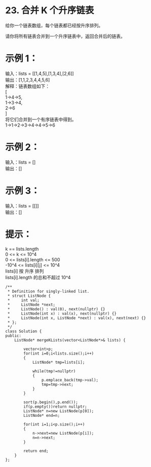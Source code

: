 # 23. 合并 K 个升序链表  

给你一个链表数组，每个链表都已经按升序排列。  

请你将所有链表合并到一个升序链表中，返回合并后的链表。  

 

# 示例 1：  

输入：lists = [[1,4,5],[1,3,4],[2,6]]  
输出：[1,1,2,3,4,4,5,6]  
解释：链表数组如下：  
[  
      1->4->5,  
      1->3->4,  
      2->6  
]  
将它们合并到一个有序链表中得到。  
1->1->2->3->4->4->5->6  
# 示例 2：  

输入：lists = []  
输出：[]  
# 示例 3：  

输入：lists = [[]]  
输出：[]  
 

# 提示：  

k == lists.length  
0 <= k <= 10^4  
0 <= lists[i].length <= 500  
-10^4 <= lists[i][j] <= 10^4  
lists[i] 按 升序 排列  
lists[i].length 的总和不超过 10^4  

```
/**
 * Definition for singly-linked list.
 * struct ListNode {
 *     int val;
 *     ListNode *next;
 *     ListNode() : val(0), next(nullptr) {}
 *     ListNode(int x) : val(x), next(nullptr) {}
 *     ListNode(int x, ListNode *next) : val(x), next(next) {}
 * };
 */
class Solution {
public:
    ListNode* mergeKLists(vector<ListNode*>& lists) {
       
        vector<int>p;
        for(int i=0;i<lists.size();i++)
        {
            ListNode* tmp=lists[i];

            while(tmp!=nullptr)
            {
                p.emplace_back(tmp->val);
                tmp=tmp->next;
            }
        }

        sort(p.begin(),p.end());
        if(p.empty())return nullptr;
        ListNode* n=new ListNode(p[0]);
        ListNode* end=n;

        for(int i=1;i<p.size();i++)
        {
            n->next=new ListNode(p[i]);
            n=n->next;
        }

        return end;
    }
};

```
